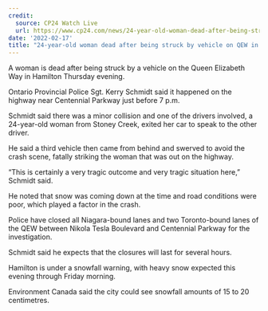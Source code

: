 ```yaml
---
credit:
  source: CP24 Watch Live
  url: https://www.cp24.com/news/24-year-old-woman-dead-after-being-struck-by-vehicle-on-qew-in-hamilton-1.5786323?fbclid=IwAR1mhZnjdRa3wMbkIQYMYTWuxywnW5TIHzCckOinE0_9QHiCUjKcPzgnE0M
date: '2022-02-17'
title: "24-year-old woman dead after being struck by vehicle on QEW in Hamilton"
---
```

A woman is dead after being struck by a vehicle on the Queen Elizabeth Way in Hamilton Thursday evening.

Ontario Provincial Police Sgt. Kerry Schmidt said it happened on the highway near Centennial Parkway just before 7 p.m.

Schmidt said there was a minor collision and one of the drivers involved, a 24-year-old woman from Stoney Creek, exited her car to speak to the other driver.

He said a third vehicle then came from behind and swerved to avoid the crash scene, fatally striking the woman that was out on the highway.

“This is certainly a very tragic outcome and very tragic situation here,” Schmidt said.

He noted that snow was coming down at the time and road conditions were poor, which played a factor in the crash.

Police have closed all Niagara-bound lanes and two Toronto-bound lanes of the QEW between Nikola Tesla Boulevard and Centennial Parkway for the investigation.

Schmidt said he expects that the closures will last for several hours.

Hamilton is under a snowfall warning, with heavy snow expected this evening through Friday morning.

Environment Canada said the city could see snowfall amounts of 15 to 20 centimetres.
